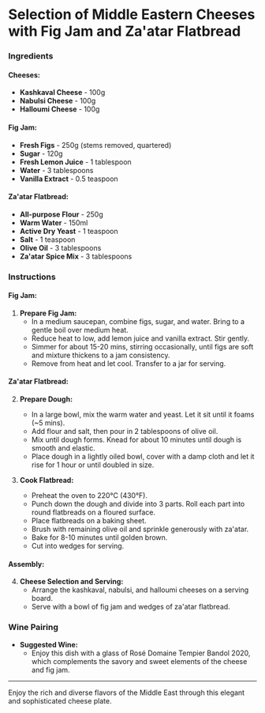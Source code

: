 # Selection of Middle Eastern Cheeses with Fig Jam and Za'atar Flatbread

### Ingredients

#### Cheeses:
- **Kashkaval Cheese** - 100g
- **Nabulsi Cheese** - 100g
- **Halloumi Cheese** - 100g

#### Fig Jam:
- **Fresh Figs** - 250g (stems removed, quartered)
- **Sugar** - 120g
- **Fresh Lemon Juice** - 1 tablespoon
- **Water** - 3 tablespoons
- **Vanilla Extract** - 0.5 teaspoon

#### Za'atar Flatbread:
- **All-purpose Flour** - 250g
- **Warm Water** - 150ml
- **Active Dry Yeast** - 1 teaspoon
- **Salt** - 1 teaspoon
- **Olive Oil** - 3 tablespoons
- **Za'atar Spice Mix** - 3 tablespoons
  
### Instructions

#### Fig Jam:
1. **Prepare Fig Jam:**
   - In a medium saucepan, combine figs, sugar, and water. Bring to a gentle boil over medium heat.
   - Reduce heat to low, add lemon juice and vanilla extract. Stir gently.
   - Simmer for about 15-20 mins, stirring occasionally, until figs are soft and mixture thickens to a jam consistency.
   - Remove from heat and let cool. Transfer to a jar for serving.

#### Za'atar Flatbread:
2. **Prepare Dough:**
   - In a large bowl, mix the warm water and yeast. Let it sit until it foams (~5 mins).
   - Add flour and salt, then pour in 2 tablespoons of olive oil.
   - Mix until dough forms. Knead for about 10 minutes until dough is smooth and elastic.
   - Place dough in a lightly oiled bowl, cover with a damp cloth and let it rise for 1 hour or until doubled in size.

3. **Cook Flatbread:**
   - Preheat the oven to 220°C (430°F).
   - Punch down the dough and divide into 3 parts. Roll each part into round flatbreads on a floured surface.
   - Place flatbreads on a baking sheet.
   - Brush with remaining olive oil and sprinkle generously with za'atar.
   - Bake for 8-10 minutes until golden brown.
   - Cut into wedges for serving.

#### Assembly:
4. **Cheese Selection and Serving:**
   - Arrange the kashkaval, nabulsi, and halloumi cheeses on a serving board.
   - Serve with a bowl of fig jam and wedges of za'atar flatbread.

### Wine Pairing
- **Suggested Wine:**
  - Enjoy this dish with a glass of Rosé Domaine Tempier Bandol 2020, which complements the savory and sweet elements of the cheese and fig jam.

---

Enjoy the rich and diverse flavors of the Middle East through this elegant and sophisticated cheese plate.